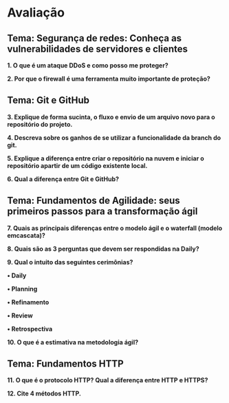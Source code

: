 # Avaliação


## Tema: Segurança de redes: Conheça as vulnerabilidades de servidores e clientes

**1. O que é um ataque DDoS e como posso me proteger?**

**2. Por que o firewall é uma ferramenta muito importante de proteção?**


## Tema: Git e GitHub

**3. Explique de forma sucinta, o fluxo e envio de um arquivo novo para o repositório do projeto.**

**4. Descreva sobre os ganhos de se utilizar a funcionalidade da branch do git.**

**5. Explique a diferença entre criar o repositório na nuvem e iniciar o repositório apartir de um código existente local.**

**6. Qual a diferença entre Git e GitHub?**


## Tema: Fundamentos de Agilidade: seus primeiros passos para a transformação ágil

**7. Quais as principais diferenças entre o modelo ágil e o waterfall (modelo emcascata)?**

**8. Quais são as 3 perguntas que devem ser respondidas na Daily?**

**9. Qual o intuito das seguintes cerimônias?**

**• Daily**

**• Planning**

**• Refinamento**

**• Review**

**• Retrospectiva**

**10. O que é a estimativa na metodologia ágil?**


## Tema: Fundamentos HTTP

**11. O que é o protocolo HTTP? Qual a diferença entre HTTP e HTTPS?**

**12. Cite 4 métodos HTTP.**
